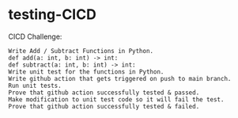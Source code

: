 # testing-CICD

CICD Challenge:
 
	Write Add / Subtract Functions in Python.
	def add(a: int, b: int) -> int:
	def subtract(a: int, b: int) -> int:
	Write unit test for the functions in Python.
	Write github action that gets triggered on push to main branch.
	Run unit tests.
	Prove that github action successfully tested & passed.
	Make modification to unit test code so it will fail the test.
	Prove that github action successfully tested & failed.
